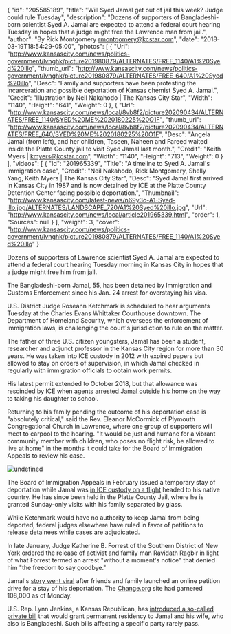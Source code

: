 {
  "id": "205585189",
  "title": "Will Syed Jamal get out of jail this week? Judge could rule Tuesday",
  "description": "Dozens of supporters of Bangladeshi-born scientist Syed A. Jamal are expected to attend a federal court hearing Tuesday in hopes that a judge might free the Lawrence man from jail.",
  "author": "By Rick Montgomery rmontgomery@kcstar.com",
  "date": "2018-03-19T18:54:29-05:00",
  "photos": [
    {
      "Url": "http://www.kansascity.com/news/politics-government/lvnghk/picture201980879/ALTERNATES/FREE_1140/A1%20Syed%20illo",
      "thumb_url": "http://www.kansascity.com/news/politics-government/lvnghk/picture201980879/ALTERNATES/FREE_640/A1%20Syed%20illo",
      "Desc": "Family and supporters have been protesting the incarceration and possible deportation of Kansas chemist Syed A. Jamal.",
      "Credit": "Illustration by Neil Nakahodo | The Kansas City Star",
      "Width": "1140",
      "Height": "641",
      "Weight": 0
    },
    {
      "Url": "http://www.kansascity.com/news/local/8vb8f2/picture202090434/ALTERNATES/FREE_1140/SYED%20ME%2020180225%20O1F",
      "thumb_url": "http://www.kansascity.com/news/local/8vb8f2/picture202090434/ALTERNATES/FREE_640/SYED%20ME%2020180225%20O1F",
      "Desc": "Angela Jamal (from left), and her children, Taseen, Naheen and Fareed waited inside the Platte County jail to visit Syed Jamal last month.",
      "Credit": "Keith Myers | kmyers@kcstar.com",
      "Width": "1140",
      "Height": "713",
      "Weight": 0
    }
  ],
  "videos": [
    {
      "Id": "201965339",
      "Title": "A timeline to Syed A. Jamal's immigration case",
      "Credit": "Neil Nakahodo, Rick Montgomery, Shelly Yang, Keith Myers | The Kansas City Star",
      "Desc": "Syed Jamal first arrived in Kansas City in 1987 and is now detained by ICE at the Platte County Detention Center facing possible deportation.",
      "Thumbnail": "http://www.kansascity.com/latest-news/n69y3o-A1-Syed-illo.jpg/ALTERNATES/LANDSCAPE_720/A1%20Syed%20illo.jpg",
      "Url": "http://www.kansascity.com/news/local/article201965339.html",
      "order": 1,
      "Sources": null
    }
  ],
  "weight": 3,
  "cover": "http://www.kansascity.com/news/politics-government/lvnghk/picture201980879/ALTERNATES/FREE_1140/A1%20Syed%20illo"
}

<p>Dozens of supporters of Lawrence scientist Syed A. Jamal are expected to attend a federal court hearing Tuesday morning in Kansas City in hopes that a judge might free him from jail.</p><p>The Bangladeshi-born Jamal, 55, has been detained by Immigration and Customs Enforcement since his Jan. 24 arrest for overstaying his visa.</p><p>U.S. District Judge Roseann Ketchmark is scheduled to hear arguments Tuesday at the Charles Evans Whittaker Courthouse downtown. The Department of Homeland Security, which oversees the enforcement of immigration laws, is challenging the court's jurisdiction to rule on the matter.</p><p>The father of three U.S. citizen youngsters, Jamal has been a student, researcher and adjunct professor in the Kansas City region for more than 30 years. He was taken into ICE custody in 2012 with expired papers but allowed to stay on orders of supervision, in which Jamal checked in regularly with immigration officials to obtain work permits.<br /></p><p>His latest permit extended to October 2018, but that allowance was rescinded by ICE when agents <a href="http://www.kansascity.com/news/politics-government/article198215114.html" target="_self">arrested Jamal outside his home</a> on the way to taking his daughter to school. </p><p>Returning to his family pending the outcome of his deportation case is "absolutely critical," said the Rev. Eleanor McCormick of Plymouth Congregational Church in Lawrence, where one group of supporters will meet to carpool to the hearing. "It would be just and humane for a vibrant community member with children, who poses no flight risk, be allowed to live at home" in the months it could take for the Board of Immigration Appeals to review his case.</p><p><img src="http://www.kansascity.com/news/local/8vb8f2/picture202090434/binary/SYED%20ME%2020180225%20O1F" id="_3fae6a19-1748-4cf0-9999-0db8792e09fd" alt="undefined" /></p><p>The Board of Immigration Appeals in February issued a temporary stay of deportation while Jamal was <a href="http://www.kansascity.com/news/politics-government/article199691564.html" target="_self">in ICE custody on a flight</a> headed to his native country. He has since been held in the Platte County Jail, where he is granted Sunday-only visits with his family separated by glass.<br /></p><p>While Ketchmark would have no authority to keep Jamal from being deported, federal judges elsewhere have ruled in favor of petitions to release detainees while cases are adjudicated.<br /></p><p>In late January, Judge Katherine B. Forrest of the Southern District of New York ordered the release of activist and family man Ravidath Ragbir in light of what Forrest termed an arrest "without a moment's notice" that denied him "the freedom to say goodbye."<br /></p><p>Jamal's <a href="http://www.kansascity.com/news/politics-government/article199438949.html" target="_self">story went viral</a> after friends and family launched an online petition drive for a stay of his deportation. The <a href="https://www.change.org/p/ice-help-to-stop-the-deportation-of-syed-jamal" target="_self">Change.org</a> site had garnered 108,000 as of Monday.</p><p>U.S. Rep. Lynn Jenkins, a Kansas Republican, has <a href="http://www.kansascity.com/news/politics-government/article200048794.html" target="_self">introduced a so-called private bill</a> that would grant permanent residency to Jamal and his wife, who also is Bangladeshi. Such bills affecting a specific party rarely pass.</p>


